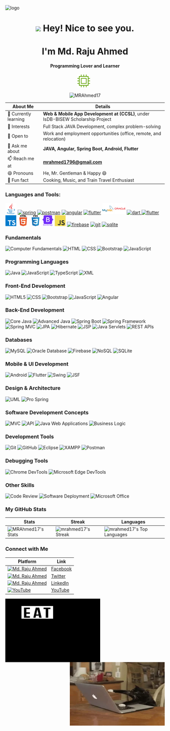 ![logo](https://github.com/mrahmed17/mrahmed17/blob/main/github-contribution-grid-snake-dark.svg)

<h1 align="center"><img src="https://emojis.slackmojis.com/emojis/images/1531849430/4246/blob-sunglasses.gif?1531849430" width="30"/> Hey! Nice to see you.</h1>
<h1 align="center">I'm Md. Raju Ahmed</h1> 
<h4 align="center">Programming Lover and Learner</h4>

<div align="center">
        <a href='https://docs.github.com/en/developers'><img src='https://raw.githubusercontent.com/acervenky/animated-github-badges/master/assets/devbadge.gif' width='40' height='40'></a>
        &nbsp;
        <p> <img src="https://komarev.com/ghpvc/?username=mrahmed17&label=Profile%20views&color=0e75b6&style=flat" alt="MRAhmed17"/> </p>
</div>

| About Me | Details |
| -------- | ------- |
| 🌱 Currently learning | **Web & Mobile App Development at (CCSL)**, under IsDB-BISEW Scholarship Project |
| 🔭 Interests | Full Stack JAVA Development, complex problem-solving |
| 👯 Open to | Work and employment opportunities (office, remote, and relocation) |
| 💬 Ask me about | **JAVA, Angular, Spring Boot, Android, Flutter** |
| 📫 Reach me at | **mrahmed1796@gmail.com** |
| 😄 Pronouns | He, Mr. Gentleman & Happy 😄 |
| 🎉 Fun fact | Cooking, Music, and Train Travel Enthusiast |

<!--
### Languages and Tools

| Category      | Skills                                  |
| ------------- | --------------------------------------- |
| **Languages** | Java, JavaScript, TypeScript, XML       |
| **Front-End** | HTML5, CSS3, Bootstrap, JavaScript, Angular |
| **Back-End**  | Core Java, Advanced Java, Spring Boot, Spring MVC, JPA, Hibernate |
| **Databases** | MySQL, Oracle, Firebase, NoSQL, SQLite |
| **Mobile**    | Android, Flutter, Swing, JSF           |
| **Development Tools** | Git, GitHub, Eclipse, XAMPP, Postman |
| **Debugging Tools**   | Chrome DevTools, Microsoft Edge DevTools |
-->

<!--
- 🌱 Currently learning **"Web & Mobile App Development" at (CCSL) Center for Computer Studies Ltd. under IsDB-BISEW Scholarship Project**
- :fireworks: 🔭 **Passionate Full Stack JAVA Developer. Solving complex problems and building robust applications.**
- :book: I’m currently learning many things, and I believe that every day is an opportunity to learn.
- 👯 I’m currently open for work and employment opportunities (office, remote and relocation)
- 💬 Ask me about JAVA, Angular, Spring Boot, Android, and Flutter development.
- 📫 I am just one mail away - **mrahmed1796@gmail.com**
- 😄 Pronouns: He, Mr. Gentleman & Happy 😄
- :partying_face: Fun fact: I love to cook, I love to music, I love to travel on Train.
-->

<!-- - 📄 Know about my experiences [mrahmed.com](www.mrahmed.com) -->

<h3 align="left">Languages and Tools:</h3>
<p align="left">
<a href="https://www.java.com" target="_blank" title="Java"><img src="https://raw.githubusercontent.com/devicons/devicon/master/icons/java/java-original.svg" alt="java" width="35" height="35"/></a>
<a href="https://spring.io/" target="_blank" title="Spring"><img src="https://www.vectorlogo.zone/logos/springio/springio-icon.svg" alt="spring" width="35" height="35"/></a>
<a href="https://postman.com" target="_blank" title="Postman"><img src="https://www.vectorlogo.zone/logos/getpostman/getpostman-icon.svg" alt="postman" width="35" height="35"/></a>
<a href="https://angular.io" target="_blank" title="Angular"><img src="https://angular.io/assets/images/logos/angular/angular.svg" alt="angular" width="35" height="35"/></a>
<a href="https://flutter.dev" target="_blank" title="Flutter"><img src="https://www.vectorlogo.zone/logos/flutterio/flutterio-icon.svg" alt="flutter" width="35" height="35"/></a>
<a href="https://www.mysql.com/" target="_blank" title="MySQL"><img src="https://raw.githubusercontent.com/devicons/devicon/master/icons/mysql/mysql-original-wordmark.svg" alt="mysql" width="35" height="35"/></a>
<a href="https://www.oracle.com/" target="_blank" title="Oracle"><img src="https://raw.githubusercontent.com/devicons/devicon/master/icons/oracle/oracle-original.svg" alt="oracle" width="35" height="35"/></a>
<a href="https://dart.dev" target="_blank" title="Dart"><img src="https://www.vectorlogo.zone/logos/dartlang/dartlang-icon.svg" alt="dart" width="35" height="35"/> </a>
<a href="https://flutter.dev" target="_blank" title="Flutter"><img src="https://www.vectorlogo.zone/logos/flutterio/flutterio-icon.svg" alt="flutter" width="35" height="35"/> </a>
<a href="https://www.typescriptlang.org/" target="_blank" title="TypeScript"><img src="https://raw.githubusercontent.com/devicons/devicon/master/icons/typescript/typescript-original.svg" alt="typescript" width="35" height="35"/></a>
<a href="https://www.w3.org/html/" target="_blank" title="HTML5"><img src="https://raw.githubusercontent.com/devicons/devicon/master/icons/html5/html5-original-wordmark.svg" alt="html5" width="35" height="35"/></a>
<a href="https://www.w3schools.com/css/" target="_blank" title="CSS3"><img src="https://raw.githubusercontent.com/devicons/devicon/master/icons/css3/css3-original-wordmark.svg" alt="css3" width="35" height="35"/></a>
<a href="https://getbootstrap.com" target="_blank" title="Bootstrap"><img src="https://raw.githubusercontent.com/devicons/devicon/master/icons/bootstrap/bootstrap-plain-wordmark.svg" alt="bootstrap" width="35" height="35"/></a>
<a href="https://developer.mozilla.org/en-US/docs/Web/JavaScript" target="_blank" title="JavaScript"><img src="https://raw.githubusercontent.com/devicons/devicon/master/icons/javascript/javascript-original.svg" alt="javascript" width="35" height="35"/></a>
<a href="https://firebase.google.com/" target="_blank" title="Firebase"><img src="https://www.vectorlogo.zone/logos/firebase/firebase-icon.svg" alt="firebase" width="35" height="35" /></a>
<a href="https://git-scm.com/" target="_blank" title="Git"><img src="https://www.vectorlogo.zone/logos/git-scm/git-scm-icon.svg" alt="git" width="35" height="35"/></a>
<a href="https://www.sqlite.org/" target="_blank" title="SQLite"><img src="https://www.vectorlogo.zone/logos/sqlite/sqlite-icon.svg" alt="sqlite" width="40" height="40"/></a>

### Fundamentals
![Computer Fundamentals](https://img.shields.io/badge/Computer%20Fundamentals-Informational?style=flat-square)
![HTML](https://img.shields.io/badge/HTML-E34F26?style=flat-square&logo=html5&logoColor=white)
![CSS](https://img.shields.io/badge/CSS3-1572B6?style=flat-square&logo=css3&logoColor=white)
![Bootstrap](https://img.shields.io/badge/Bootstrap-563D7C?style=flat-square&logo=bootstrap&logoColor=white)
![JavaScript](https://img.shields.io/badge/JavaScript-F7DF1E?style=flat-square&logo=javascript&logoColor=black)

### Programming Languages
![Java](https://img.shields.io/badge/Java-007396?style=flat-square&logo=java&logoColor=white)
![JavaScript](https://img.shields.io/badge/JavaScript-F7DF1E?style=flat-square&logo=javascript&logoColor=black)
![TypeScript](https://img.shields.io/badge/TypeScript-007ACC?style=flat-square&logo=typescript&logoColor=white)
![XML](https://img.shields.io/badge/XML-8A2BE2?style=flat-square)

### Front-End Development
![HTML5](https://img.shields.io/badge/HTML5-E34F26?style=flat-square&logo=html5&logoColor=white)
![CSS](https://img.shields.io/badge/CSS3-1572B6?style=flat-square&logo=css3&logoColor=white)
![Bootstrap](https://img.shields.io/badge/Bootstrap-563D7C?style=flat-square&logo=bootstrap&logoColor=white)
![JavaScript](https://img.shields.io/badge/JavaScript-F7DF1E?style=flat-square&logo=javascript&logoColor=black)
![Angular](https://img.shields.io/badge/Angular-DD0031?style=flat-square&logo=angular&logoColor=white)

### Back-End Development
![Core Java](https://img.shields.io/badge/Core%20Java-007396?style=flat-square&logo=java&logoColor=white)
![Advanced Java](https://img.shields.io/badge/Advanced%20Java-007396?style=flat-square&logo=java&logoColor=white)
![Spring Boot](https://img.shields.io/badge/Spring%20Boot-6DB33F?style=flat-square&logo=spring-boot&logoColor=white)
![Spring Framework](https://img.shields.io/badge/Spring%20Framework-6DB33F?style=flat-square&logo=spring&logoColor=white)
![Spring MVC](https://img.shields.io/badge/Spring%20MVC-6DB33F?style=flat-square&logo=spring&logoColor=white)
![JPA](https://img.shields.io/badge/JPA-6DB33F?style=flat-square)
![Hibernate](https://img.shields.io/badge/Hibernate-59666C?style=flat-square&logo=hibernate&logoColor=white)
![JSP](https://img.shields.io/badge/JSP-FF7800?style=flat-square)
![Java Servlets](https://img.shields.io/badge/Java%20Servlets-3C873A?style=flat-square)
![REST APIs](https://img.shields.io/badge/REST%20APIs-4285F4?style=flat-square)

### Databases
![MySQL](https://img.shields.io/badge/MySQL-005C84?style=flat-square&logo=mysql&logoColor=white)
![Oracle Database](https://img.shields.io/badge/Oracle%20Database-F80000?style=flat-square&logo=oracle&logoColor=white)
![Firebase](https://img.shields.io/badge/Firebase-FFCA28?style=flat-square&logo=firebase&logoColor=black)
![NoSQL](https://img.shields.io/badge/NoSQL-FF6C37?style=flat-square&logo=nosql&logoColor=white)
![SQLite](https://img.shields.io/badge/SQLite-07405E?style=flat-square&logo=sqlite&logoColor=white)

### Mobile & UI Development
![Android](https://img.shields.io/badge/Android-3DDC84?style=flat-square&logo=android&logoColor=white)
![Flutter](https://img.shields.io/badge/Flutter-02569B?style=flat-square&logo=flutter&logoColor=white)
![Swing](https://img.shields.io/badge/Swing-007396?style=flat-square&logo=java&logoColor=white)
![JSF](https://img.shields.io/badge/JSF-007396?style=flat-square&logo=java&logoColor=white)

### Design & Architecture
![UML](https://img.shields.io/badge/UML-008080?style=flat-square)
![Pro Spring](https://img.shields.io/badge/Pro%20Spring-6DB33F?style=flat-square&logo=spring&logoColor=white)

### Software Development Concepts
![MVC](https://img.shields.io/badge/MVC-008080?style=flat-square)
![API](https://img.shields.io/badge/API-FF6C37?style=flat-square&logo=api&logoColor=white)
![Java Web Applications](https://img.shields.io/badge/Java%20Web%20Applications-007396?style=flat-square&logo=java&logoColor=white)
![Business Logic](https://img.shields.io/badge/Business%20Logic-FFA500?style=flat-square)

### Development Tools
![Git](https://img.shields.io/badge/Git-F05032?style=flat-square&logo=git&logoColor=white)
![GitHub](https://img.shields.io/badge/GitHub-181717?style=flat-square&logo=github&logoColor=white)
![Eclipse](https://img.shields.io/badge/Eclipse-2C2255?style=flat-square&logo=eclipse&logoColor=white)
![XAMPP](https://img.shields.io/badge/XAMPP-FB7A24?style=flat-square&logo=xampp&logoColor=white)
![Postman](https://img.shields.io/badge/Postman-FF6C37?style=flat-square&logo=postman&logoColor=white)

### Debugging Tools
![Chrome DevTools](https://img.shields.io/badge/Chrome%20DevTools-4285F4?style=flat-square&logo=google-chrome&logoColor=white)
![Microsoft Edge DevTools](https://img.shields.io/badge/Edge%20DevTools-0078D7?style=flat-square&logo=microsoft-edge&logoColor=white)

### Other Skills
![Code Review](https://img.shields.io/badge/Code%20Review-008080?style=flat-square)
![Software Deployment](https://img.shields.io/badge/Software%20Deployment-FFA500?style=flat-square)
![Microsoft Office](https://img.shields.io/badge/MS%20Office-D83B01?style=flat-square&logo=microsoft-office&logoColor=white)

</p>


### My GitHub Stats

| Stats | Streak | Languages |
| ----- | ------ | --------- |
| ![MRAhmed17's Stats](https://github-readme-stats.vercel.app/api?username=mrahmed17&theme=darcula&show_icons=true&hide_border=true&count_private=true) | ![mrahmed17's Streak](https://github-readme-streak-stats.herokuapp.com/?user=mrahmed17&theme=darcula&hide_border=true) | ![mrahmed17's Top Languages](https://github-readme-stats.vercel.app/api/top-langs/?username=mrahmed17&theme=darcula&show_icons=true&hide_border=true&layout=compact) |



<!--### Numbers
 [<img src='https://cdn.jsdelivr.net/npm/simple-icons@3.0.1/icons/github.svg' alt='github' height='40'>](https://github.com/mrahmed17)
 ![MRAhmed17's Stats](https://github-readme-stats.vercel.app/api?username=mrahmed17&theme=darcula&show_icons=true&hide_border=true&count_private=true)
 ![mrahmed17's Streak](https://github-readme-streak-stats.herokuapp.com/?user=mrahmed17&theme=darcula&hide_border=true)
 ![mrahmed17's Top Languages](https://github-readme-stats.vercel.app/api/top-langs/?username=mrahmed17&theme=darcula&show_icons=true&hide_border=true&layout=compact)
 -->
 
<!-- <img align="left" src="https://github-readme-stats.vercel.app/api/top-langs?username=mrahmed17&show_icons=true&locale=en&layout=compact" alt="Md. Raju Ahmed"/> --> 
<!-- <img align="center" src="https://github-readme-stats.vercel.app/api?username=mrahmed17&show_icons=true&locale=en" alt="Md. Raju Ahmed" /> -->
<!--  &nbsp;![GitHub streak stats](https://streak-stats.demolab.com/?user=mrahmed17)  -->
<!-- &nbsp;![GitHub metrics](https://metrics.lecoq.io/insights/mrahmed17) -->


### Connect with Me

| Platform | Link |
| -------- | ---- |
| [<img src="https://raw.githubusercontent.com/rahuldkjain/github-profile-readme-generator/master/src/images/icons/Social/facebook.svg" alt="Md. Raju Ahmed" height="30" width="40" /> ](https://fb.com/) | [Facebook](https://fb.com/) |
| [<img src="https://raw.githubusercontent.com/rahuldkjain/github-profile-readme-generator/master/src/images/icons/Social/twitter.svg" alt="Md. Raju Ahmed" height="30" width="40" /> ](https://twitter.com/) | [Twitter](https://twitter.com/) |
| [<img src="https://raw.githubusercontent.com/rahuldkjain/github-profile-readme-generator/master/src/images/icons/Social/linked-in-alt.svg" alt="Md. Raju Ahmed" height="30" width="40" /> ](https://linkedin.com/in/mrahmed17) | [LinkedIn](https://linkedin.com/in/mrahmed17) |
| [<img src="https://raw.githubusercontent.com/rahuldkjain/github-profile-readme-generator/master/src/images/icons/Social/youtube.svg" alt="YouTube" height="30" width="40" />](https://www.youtube.com/) | [YouTube](https://www.youtube.com/) |

<div class="row">
        <div class="col-md-4">
                <img src="giphy0.webp" alt="coding" align="left" width="300px" height="200px">
        </div>
        <div class="col-md-4">
                <img src="giphy1.webp" alt="coding" align="right" width="300px" height="200px">
        </div>
</div>
<!-- &nbsp; -->

<!--<h3 align="left">Connect with me:</h3>
<p align="left"> <a href="https://fb.com/" target="blank"><img align="center" src="https://raw.githubusercontent.com/rahuldkjain/github-profile-readme-generator/master/src/images/icons/Social/facebook.svg" alt="Md. Raju Ahmed" height="30" width="40" /></a>  <a href="https://twitter.com/" target="blank"><img align="center" src="https://raw.githubusercontent.com/rahuldkjain/github-profile-readme-generator/master/src/images/icons/Social/twitter.svg" alt="Md. Raju Ahmed" height="30" width="40" /></a> <a href="https://linkedin.com/in/mrahmed17" target="blank"><img align="center" src="https://raw.githubusercontent.com/rahuldkjain/github-profile-readme-generator/master/src/images/icons/Social/linked-in-alt.svg" alt="Md. Raju Ahmed" height="30" width="40" /></a> <a href="https://www.youtube.com/" target="blank"><img align="center" src="https://raw.githubusercontent.com/rahuldkjain/github-profile-readme-generator/master/src/images/icons/Social/youtube.svg" alt="YouTube" height="30" width="40" /></a> </p>
-->

<!-- 
### Where to find me
[![Linkedin](https://img.shields.io/badge/LinkedIn-0077B5?style=flat-square&logo=linkedin&logoColor=white)](https://www.linkedin.com/in/mrahmed17/) 
[![Twitter](https://img.shields.io/badge/Twitter-1DA1F2?style=flat-square&logo=twitter&logoColor=white)](https://twitter.com/)
[![Facebook](https://img.shields.io/badge/Facebook-1877F2?style=flat-square&logo=facebook&logoColor=white)](https://facebook.com/)
-->

